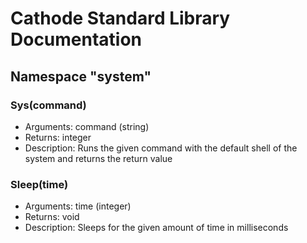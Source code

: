 # Cathode Standard Library Documentation

## Namespace "system"

### Sys(command)

*	Arguments: command (string)
*	Returns: integer
*	Description: Runs the given command with the default shell of the system and returns the return value

### Sleep(time)

*	Arguments: time (integer)
*	Returns: void
*	Description: Sleeps for the given amount of time in milliseconds